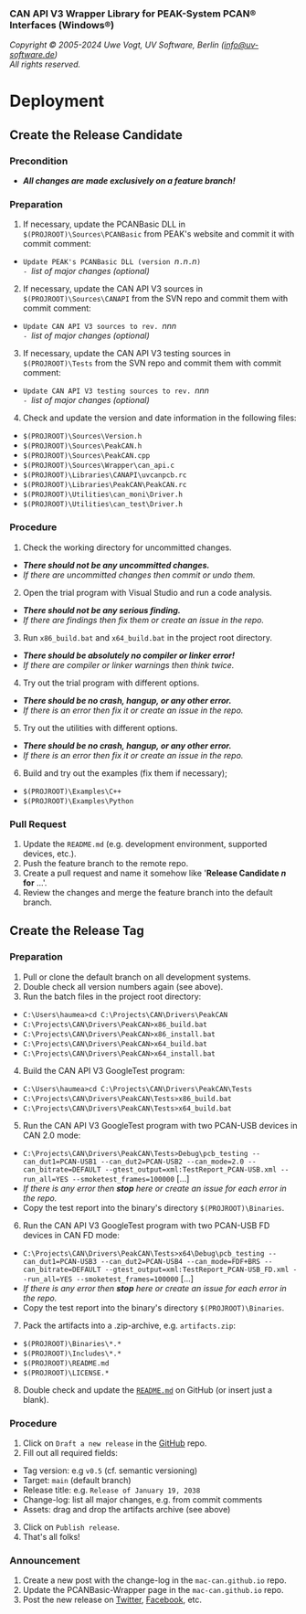 ### CAN API V3 Wrapper Library for PEAK-System PCAN&reg; Interfaces (Windows&reg;)

_Copyright &copy; 2005-2024 Uwe Vogt, UV Software, Berlin (info@uv-software.de)_ \
_All rights reserved._

# Deployment

## Create the Release Candidate

### Precondition

- **_All changes are made exclusively on a feature branch!_**

### Preparation

1. If necessary, update the PCANBasic DLL in `$(PROJROOT)\Sources\PCANBasic`
   from PEAK's website and commit it with commit comment:
  - `Update PEAK's PCANBasic DLL (version `_n_`.`_n_`.`_n_`)` \
    `- `_list of major changes (optional)_
2. If necessary, update the CAN API V3 sources in `$(PROJROOT)\Sources\CANAPI`
   from the SVN repo and commit them with commit comment:
  - `Update CAN API V3 sources to rev. `_nnn_ \
    `- `_list of major changes (optional)_
3. If necessary, update the CAN API V3 testing sources in `$(PROJROOT)\Tests`
   from the SVN repo and commit them with commit comment:
  - `Update CAN API V3 testing sources to rev. `_nnn_ \
    `- `_list of major changes (optional)_
4. Check and update the version and date information in the following files:
  - `$(PROJROOT)\Sources\Version.h`
  - `$(PROJROOT)\Sources\PeakCAN.h`
  - `$(PROJROOT)\Sources\PeakCAN.cpp`
  - `$(PROJROOT)\Sources\Wrapper\can_api.c`
  - `$(PROJROOT)\Libraries\CANAPI\uvcanpcb.rc`
  - `$(PROJROOT)\Libraries\PeakCAN\PeakCAN.rc`
  - `$(PROJROOT)\Utilities\can_moni\Driver.h`
  - `$(PROJROOT)\Utilities\can_test\Driver.h`

### Procedure

1. Check the working directory for uncommitted changes.
  - _**There should not be any uncommitted changes.**_
  - _If there are uncommitted changes then commit or undo them._
2. Open the trial program with Visual Studio and run a code analysis.
  - _**There should not be any serious finding.**_
  - _If there are findings then fix them or create an issue in the repo._
3. Run `x86_build.bat` and `x64_build.bat` in the project root directory.
  - _**There should be absolutely no compiler or linker error!**_
  - _If there are compiler or linker warnings then think twice._
4. Try out the trial program with different options.
  - _**There should be no crash, hangup, or any other error.**_
  - _If there is an error then fix it or create an issue in the repo._
5. Try out the utilities with different options.
  - _**There should be no crash, hangup, or any other error.**_
  - _If there is an error then fix it or create an issue in the repo._
6. Build and try out the examples (fix them if necessary);
  - `$(PROJROOT)\Examples\C++`
  - `$(PROJROOT)\Examples\Python`

### Pull Request

1. Update the `README.md` (e.g. development environment, supported devices, etc.).
2. Push the feature branch to the remote repo.
3. Create a pull request and name it somehow like '**Release Candidate _n_ for** ...'.
4. Review the changes and merge the feature branch into the default branch.

## Create the Release Tag

### Preparation

1. Pull or clone the default branch on all development systems.
2. Double check all version numbers again (see above).
3. Run the batch files in the project root directory:
  - `C:\Users\haumea>cd C:\Projects\CAN\Drivers\PeakCAN`
  - `C:\Projects\CAN\Drivers\PeakCAN>x86_build.bat`
  - `C:\Projects\CAN\Drivers\PeakCAN>x86_install.bat`
  - `C:\Projects\CAN\Drivers\PeakCAN>x64_build.bat`
  - `C:\Projects\CAN\Drivers\PeakCAN>x64_install.bat`
4. Build the CAN API V3 GoogleTest program:
  - `C:\Users\haumea>cd C:\Projects\CAN\Drivers\PeakCAN\Tests`
  - `C:\Projects\CAN\Drivers\PeakCAN\Tests>x86_build.bat`
  - `C:\Projects\CAN\Drivers\PeakCAN\Tests>x64_build.bat`
5. Run the CAN API V3 GoogleTest program with two PCAN-USB devices in CAN 2.0 mode:
  - `C:\Projects\CAN\Drivers\PeakCAN\Tests>Debug\pcb_testing --can_dut1=PCAN-USB1 --can_dut2=PCAN-USB2 --can_mode=2.0 --can_bitrate=DEFAULT --gtest_output=xml:TestReport_PCAN-USB.xml --run_all=YES --smoketest_frames=100000` [...]
  - _If there is any error then **stop** here or create an issue for each error in the repo._
  - Copy the test report into the binary's directory `$(PROJROOT)\Binaries`.
6. Run the CAN API V3 GoogleTest program with two PCAN-USB FD devices in CAN FD mode:
  - `C:\Projects\CAN\Drivers\PeakCAN\Tests>x64\Debug\pcb_testing --can_dut1=PCAN-USB3 --can_dut2=PCAN-USB4 --can_mode=FDF+BRS --can_bitrate=DEFAULT --gtest_output=xml:TestReport_PCAN-USB_FD.xml --run_all=YES --smoketest_frames=100000` [...]
  - _If there is any error then **stop** here or create an issue for each error in the repo._
  - Copy the test report into the binary's directory `$(PROJROOT)\Binaries`.
7. Pack the artifacts into a .zip-archive, e.g. `artifacts.zip`:
  - `$(PROJROOT)\Binaries\*.*`
  - `$(PROJROOT)\Includes\*.*`
  - `$(PROJROOT)\README.md`
  - `$(PROJROOT)\LICENSE.*`
8. Double check and update the [`README.md`](https://github.com/uv-software/PeakCAN-Wrapper/blob/main/README.md) on GitHub (or insert just a blank).

### Procedure

1. Click on `Draft a new release` in the [GitHub](https://github.com/uv-software/PeakCAN-Wrapper) repo.
2. Fill out all required fields:
  - Tag version: e.g `v0.5` (cf. semantic versioning)
  - Target: `main` (default branch)
  - Release title: e.g. `Release of January 19, 2038`
  - Change-log: list all major changes, e.g. from commit comments
  - Assets: drag and drop the artifacts archive (see above)
3. Click on `Publish release`.
4. That's all folks!

### Announcement

1. Create a new post with the change-log in the `mac-can.github.io` repo.
2. Update the PCANBasic-Wrapper page in the `mac-can.github.io` repo.
3. Post the new release on
[Twitter](https://twitter.com/uv_software),
[Facebook](https://facebook.com/uvsoftware.berlin),
etc.
